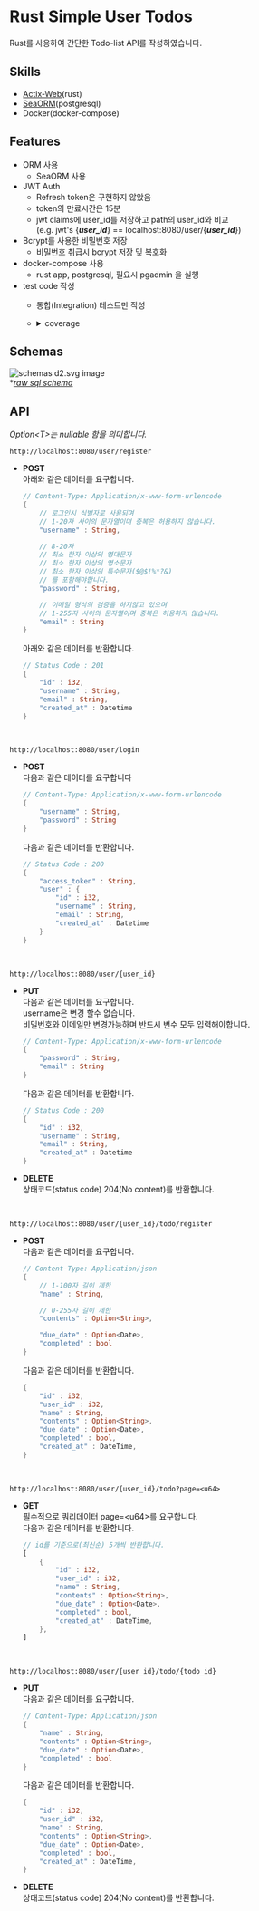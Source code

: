 # Rust Simple User Todos
Rust를 사용하여 간단한 Todo-list API를 작성하였습니다.

## Skills
- [Actix-Web](https://actix.rs/)(rust)
- [SeaORM](https://github.com/SeaQL/sea-orm)(postgresql)
- Docker(docker-compose)

## Features
- ORM 사용
  -  SeaORM 사용
- JWT Auth
  - Refresh token은 구현하지 않았음
  - token의 만료시간은 15분
  - jwt claims에 user_id를 저장하고 path의 user_id와 비교  
    (e.g. jwt's {___user_id___} == localhost:8080/user/{___user_id___})
- Bcrypt를 사용한 비밀번호 저장
  - 비밀번호 취급시 bcrypt 저장 및 복호화
- docker-compose 사용
  - rust app, postgresql, 필요시 pgadmin 을 실행
- test code 작성 
  - 통합(Integration) 테스트만 작성
  - <details>
    <summary>coverage</summary>

    ![coverage.png](./coverage.png)
    </details>

## Schemas
![schemas d2.svg image](./postgre-db/schemas.svg)   
**[raw sql schema](./postgre-db/schemas.sql)*

## API
_Option\<T>는 nullable 함을 의미합니다._
```
http://localhost:8080/user/register
```
- __POST__  
    아래와 같은 데이터를 요구합니다.
    ```rust
    // Content-Type: Application/x-www-form-urlencode
    {
        // 로그인시 식별자로 사용되며
        // 1-20자 사이의 문자열이며 중복은 허용하지 않습니다.
        "username" : String,

        // 8-20자
        // 최소 한자 이상의 영대문자
        // 최소 한자 이상의 영소문자
        // 최소 한자 이상의 특수문자($@$!%*?&)
        // 를 포함해야합니다.
        "password" : String, 

        // 이메일 형식의 검증을 하지않고 있으며
        // 1-255자 사이의 문자열이며 중복은 허용하지 않습니다.
        "email" : String
    }
    ```
    아래와 같은 데이터를 반환합니다.
    ```rust
    // Status Code : 201
    {
        "id" : i32,
        "username" : String,
        "email" : String,
        "created_at" : Datetime
    }
    ```
<br/>

```
http://localhost:8080/user/login
```
- __POST__   
    다음과 같은 데이터를 요구합니다
    ```rust
    // Content-Type: Application/x-www-form-urlencode
    {
        "username" : String,
        "password" : String
    }
    ```
    다음과 같은 데이터를 반환합니다.
    ```rust
    // Status Code : 200
    {
        "access_token" : String,
        "user" : {
            "id" : i32,
            "username" : String,
            "email" : String,
            "created_at" : Datetime
        }   
    }
    ```
<br/>

```
http://localhost:8080/user/{user_id}
```
- __PUT__   
    다음과 같은 데이터를 요구합니다.   
    username은 변경 할수 없습니다.   
    비밀번호와 이메일만 변경가능하며 반드시 변수 모두 입력해야합니다.
    ```rust
    // Content-Type: Application/x-www-form-urlencode
    {
        "password" : String,
        "email" : String
    }
    ```
    다음과 같은 데이터를 반환합니다.
    ```rust
    // Status Code : 200
    {
        "id" : i32,
        "username" : String,
        "email" : String,
        "created_at" : Datetime
    }
    ```
- __DELETE__   
    상태코드(status code) 204(No content)를 반환합니다.
<br/>

```
http://localhost:8080/user/{user_id}/todo/register
```
- __POST__   
    다음과 같은 데이터를 요구합니다.  

    ```rust
    // Content-Type: Application/json
    {
        // 1-100자 길이 제한
        "name" : String,

        // 0-255자 길이 제한
        "contents" : Option<String>,

        "due_date" : Option<Date>,
        "completed" : bool
    }
    ```
    다음과 같은 데이터를 반환합니다.
    ```rust
    {
        "id" : i32,
        "user_id" : i32,
        "name" : String,
        "contents" : Option<String>,
        "due_date" : Option<Date>,
        "completed" : bool,
        "created_at" : DateTime,
    }
    ```
<br/>

```
http://localhost:8080/user/{user_id}/todo?page=<u64>
```
- __GET__   
    필수적으로 쿼리데이터 page=\<u64>를 요구합니다.   
    다음과 같은 데이터를 반환합니다.
    ```rust
    // id를 기준으로(최신순) 5개씩 반환합니다.
    [
        {
            "id" : i32,
            "user_id" : i32,
            "name" : String,
            "contents" : Option<String>,
            "due_date" : Option<Date>,
            "completed" : bool,
            "created_at" : DateTime,
        },
    ]
    ```
<br/>

```
http://localhost:8080/user/{user_id}/todo/{todo_id}
```
- __PUT__   
    다음과 같은 데이터를 요구합니다.
    ```rust
    // Content-Type: Application/json
    {
        "name" : String,
        "contents" : Option<String>,
        "due_date" : Option<Date>,
        "completed" : bool
    }
    ```
    다음과 같은 데이터를 반환합니다.
    ```rust
    {
        "id" : i32,
        "user_id" : i32,
        "name" : String,
        "contents" : Option<String>,
        "due_date" : Option<Date>,
        "completed" : bool,
        "created_at" : DateTime,
    }
    ```
- __DELETE__   
    상태코드(status code) 204(No content)를 반환합니다.
